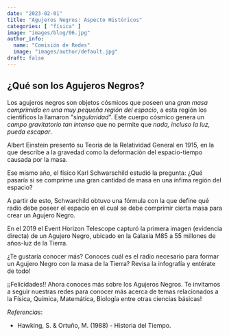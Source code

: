 ```yaml
---
date: "2023-02-01"
title: "Agujeros Negros: Aspecto Históricos"
categories: [ "física" ]
image: "images/blog/06.jpg"
author_info: 
  name: "Comisión de Redes"
  image: "images/author/default.jpg"
draft: false
---
```


## ¿Qué son los Agujeros Negros?

Los agujeros negros son objetos cósmicos que poseen una *gran masa comprimida en una muy pequeña región del espacio*, a esta región los cientificos la llamaron "*singularidad*". Este cuerpo cósmico genera un *campo gravitatorio tan intenso* que no permite que *nada, incluso la luz, pueda escapar*.

Albert Einstein presentó su Teoría de la Relatividad General en 1915, en la que describe a la gravedad como la deformación del espacio-tiempo causada por la masa.

Ese mismo año, el físico Karl Schwarschild estudió la pregunta: ¿Qué pasaría si se comprime una gran cantidad de masa en una ínfima región del espacio?

A partir de esto, Schwarchild obtuvo una fórmula con la que define qué radio debe poseer el espacio en el cual se debe comprimir cierta masa para crear un Agujero Negro.

En el 2019 el Event Horizon Telescope capturó la primera imagen (evidencia directa) de un Agujero Negro, ubicado en la Galaxia M85 a 55 millones de años-luz de la Tierra.

¿Te gustaría conocer más? Conoces cuál es el radio necesario para formar un Agujero Negro con la masa de la Tierra? Revisa la infografía y entérate de todo! 

¡¡Felicidades!! Ahora conoces más sobre los Agujeros Negros. Te invitamos a seguir nuestras redes para conocer más acerca de temas relacionados a la Física, Química, Matemática, Biología entre otras ciencias básicas!

*Referencias*:

- Hawking, S. & Ortuño, M. (1988) - Historia  del Tiempo.
